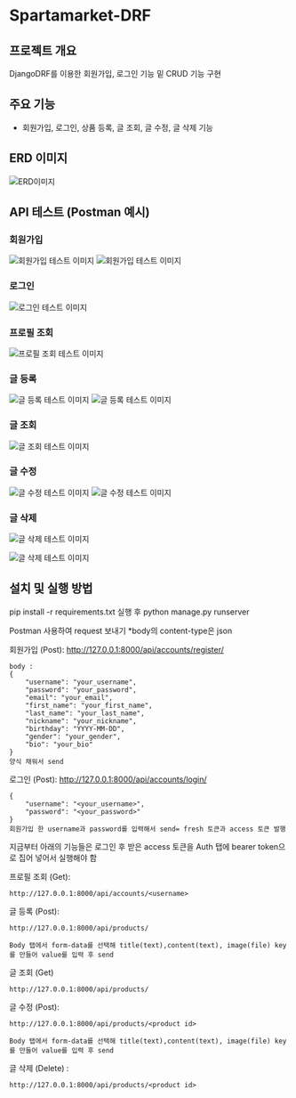 # Spartamarket-DRF

## 프로젝트 개요
DjangoDRF를 이용한 회원가입, 로그인 기능 밑 CRUD 기능 구현

## 주요 기능
- 회원가입, 로그인, 상품 등록, 글 조회, 글 수정, 글 삭제 기능

## ERD 이미지
![ERD이미지](images/ERD.png)


## API 테스트 (Postman 예시)

### 회원가입
![회원가입 테스트 이미지](images/회원가입_입력.png)
![회원가입 테스트 이미지](images/회원가입_결과.png)

### 로그인
![로그인 테스트 이미지](images/로그인.png)

### 프로필 조회
![프로필 조회 테스트 이미지](images/유저_프로필_조회.png)

### 글 등록
![글 등록 테스트 이미지](images/물건등록.png)
![글 등록 테스트 이미지](images/물건등록_결과.png)

### 글 조회
![글 조회 테스트 이미지](images/목록_조회.png)

### 글 수정
![글 수정 테스트 이미지](images/글_수정.png)
![글 수정 테스트 이미지](images/글_수정_결과.png)

### 글 삭제
![글 삭제 테스트 이미지](images/글_삭제.png)


![글 삭제 테스트 이미지](images/삭제후_조회.png)


## 설치 및 실행 방법
pip install -r requirements.txt 실행 후
python manage.py runserver

Postman 사용하여 request 보내기
*body의 content-type은 json

회원가입 (Post): http://127.0.0.1:8000/api/accounts/register/
    
    body : 
    {
        "username": "your_username",
        "password": "your_password",
        "email": "your_email",
        "first_name": "your_first_name",
        "last_name": "your_last_name",
        "nickname": "your_nickname",
        "birthday": "YYYY-MM-DD",
        "gender": "your_gender",
        "bio": "your_bio"
    }
    양식 채워서 send


로그인 (Post): http://127.0.0.1:8000/api/accounts/login/
    
    {
        "username": "<your_username>",
        "password": "<your_password>"
    }
    회원가입 한 username과 password를 입력해서 send= fresh 토큰과 access 토큰 발행

지금부터 아래의 기능들은 로그인 후 받은 access 토큰을 Auth 탭에 bearer token으로 집어 넣어서 실행해야 함

프로필 조회 (Get): 
    
    http://127.0.0.1:8000/api/accounts/<username>

글 등록 (Post): 

    http://127.0.0.1:8000/api/products/

    Body 탭에서 form-data를 선택해 title(text),content(text), image(file) key를 만들어 value를 입력 후 send

글 조회 (Get)

    http://127.0.0.1:8000/api/products/

글 수정 (Post):

    http://127.0.0.1:8000/api/products/<product id>

    Body 탭에서 form-data를 선택해 title(text),content(text), image(file) key를 만들어 value를 입력 후 send

글 삭제 (Delete) : 

    http://127.0.0.1:8000/api/products/<product id>